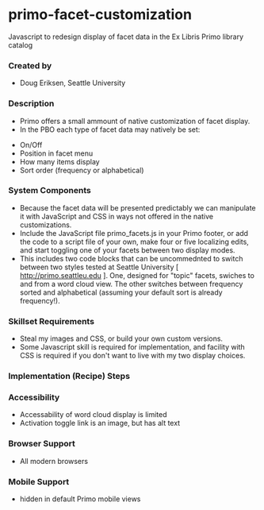# primo-facet-customization
Javascript to redesign display of facet data in the Ex Libris Primo library catalog

### Created by
 - Doug Eriksen, Seattle University

### Description
 - Primo offers a small ammount of native customization of facet display.
 - In the PBO each type of facet data may natively be set:
* On/Off
* Position in facet menu
* How many items display
* Sort order (frequency or alphabetical)

### System Components
 - Because the facet data will be presented predictably we can manipulate it with JavaScript and CSS in ways not offered in the native customizations.
 - Include the JavaScript file primo_facets.js in your Primo footer, or add the code to a script file of your own, make four or five localizing edits, and start toggling one of your facets between two display modes.
 - This includes two code blocks that can be uncommednted to switch between two styles tested at Seattle University [ http://primo.seattleu.edu ]. One, designed for "topic" facets, swiches to and from a word cloud view. The other switches between frequency sorted and alphabetical (assuming your default sort is already frequency!).

### Skillset Requirements
- Steal my images and CSS, or build your own custom versions.
- Some Javascript skill is required for implementation, and facility with CSS is required if you don't want to live with my two display choices.

### Implementation (Recipe) Steps

### Accessibility
 - Accessability of word cloud display is limited
 - Activation toggle link is an image, but has alt text

### Browser Support
 - All modern browsers

### Mobile Support
 - hidden in default Primo mobile views
